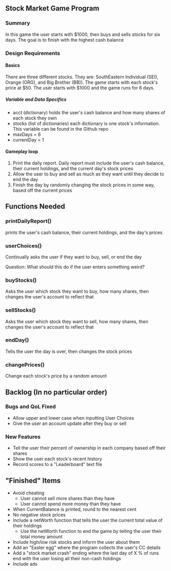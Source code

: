 ## Stock Market Game Program

### Summary

In this game the user starts with $1000, then buys and sells stocks for six days. The goal is to finish with the highest cash balance

### Design Requirements

#### Basics
  There are three different stocks. They are: SouthEastern Individual (SEI), Orange (ORG), and Big Brother (BB)). The game starts with each stock's price at $50.
  The user starts with $1000 and the game runs for 6 days. 

##### Variable and Data Specifics
* acct (dictionary) holds the user's cash balance and how many shares of each stock they own
* stocks (list of dictionaries) each dictionary is one stock's information. This variable can be found in the Github repo
* maxDays = 6
* currentDay = 1

#### Gameplay loop
1. Print the daily report. Daily report must include the user's cash balance, their current holdings, and the current day's stock prices
2. Allow the user to buy and sell as much as they want until they decide to end the day
3. Finish the day by randomly changing the stock prices in some way, based off the current prices

## Functions Needed

### printDailyReport()
  prints the user's cash balance, their current holdings, and the day's prices

### userChoices()
Continually asks the user if they want to buy, sell, or end the day

Question: What should this do if the user enters something weird?

### buyStocks()
Asks the user which stock they want to buy, how many shares, then changes the user's account to reflect that

### sellStocks()
Asks the user which stock they want to sell, how many shares, then changes the user's account to reflect that

### endDay()
Tells the user the day is over, then changes the stock prices

### changePrices()
Change each stock's price by a random amount

## Backlog (In no particular order)

### Bugs and QoL Fixed
* Allow upper and lower case when inputting User Choices
* Give the user an account update after they buy or sell

### New Features
* Tell the user their percent of ownership in each company based off their shares
* Show the user each stock's recent history
* Record scores to a "Leaderboard" text file

## "Finished" Items
* Avoid cheating
  * User cannot sell more shares than they have
  * User cannot spend more money than they have
* When CurrentBalance is printed, round to the nearest cent
* No negative stock prices
* Include a netWorth function that tells the user the current total value of their holdings
  * Use the netWorth function to end the game by telling the user their total money amount
* Include high/low risk stocks and inform the user about them
* Add an "Easter egg" where the program collects the user's CC details
* Add a "stock market crash" ending where the last day of X % of runs end with the user losing all their non-cash holdings
* Include ads


